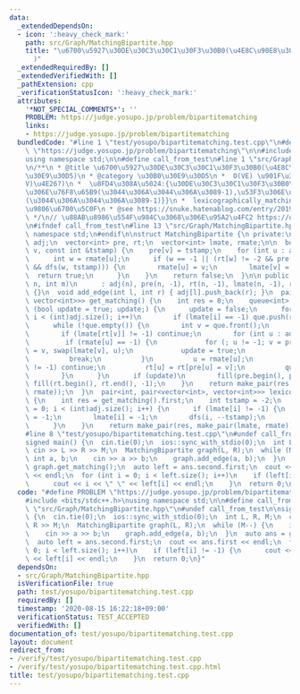 ```yaml
---
data:
  _extendedDependsOn:
  - icon: ':heavy_check_mark:'
    path: src/Graph/MatchingBipartite.hpp
    title: "\u6700\u5927\u30DE\u30C3\u30C1\u30F3\u30B0(\u4E8C\u90E8\u30B0\u30E9\u30D5\
      )"
  _extendedRequiredBy: []
  _extendedVerifiedWith: []
  _pathExtension: cpp
  _verificationStatusIcon: ':heavy_check_mark:'
  attributes:
    '*NOT_SPECIAL_COMMENTS*': ''
    PROBLEM: https://judge.yosupo.jp/problem/bipartitematching
    links:
    - https://judge.yosupo.jp/problem/bipartitematching
  bundledCode: "#line 1 \"test/yosupo/bipartitematching.test.cpp\"\n#define PROBLEM\
    \ \"https://judge.yosupo.jp/problem/bipartitematching\"\n\n#include <bits/stdc++.h>\n\
    using namespace std;\n\n#define call_from_test\n#line 1 \"src/Graph/MatchingBipartite.hpp\"\
    \n/**\n * @title \u6700\u5927\u30DE\u30C3\u30C1\u30F3\u30B0(\u4E8C\u90E8\u30B0\
    \u30E9\u30D5)\n * @category \u30B0\u30E9\u30D5\n *  O(VE) \u901F\u3044(O(E\u221A\
    V)\u4E26?)\n *  \u8FD4\u308A\u5024:{\u30DE\u30C3\u30C1\u30F3\u30B0\u6570,{\u5DE6\
    \u306E\u76F8\u65B9(\u3044\u306A\u3044\u306A\u3089-1),\u53F3\u306E\u76F8\u65B9\
    (\u3044\u306A\u3044\u306A\u3089-1)}}\n *  lexicographically_matching \u8F9E\u66F8\
    \u9806\u6700\u5C0F\n * @see https://snuke.hatenablog.com/entry/2019/05/07/013609\n\
    \ */\n// \u88AB\u8986\u554F\u984C\u3068\u306E\u95A2\u4FC2 https://qiita.com/drken/items/7f98315b56c95a6181a4\n\
    \n#ifndef call_from_test\n#line 13 \"src/Graph/MatchingBipartite.hpp\"\nusing\
    \ namespace std;\n#endif\n\nstruct MatchingBipartite {\n private:\n  vector<vector<int>>\
    \ adj;\n  vector<int> pre, rt;\n  vector<int> lmate, rmate;\n\n  bool dfs(int\
    \ v, const int &tstamp) {\n    pre[v] = tstamp;\n    for (int u : adj[v]) {\n\
    \      int w = rmate[u];\n      if (w == -1 || (rt[w] != -2 && pre[w] != tstamp\
    \ && dfs(w, tstamp))) {\n        rmate[u] = v;\n        lmate[v] = u;\n      \
    \  return true;\n      }\n    }\n    return false;\n  }\n\n public:\n  MatchingBipartite(int\
    \ n, int m)\n      : adj(n), pre(n, -1), rt(n, -1), lmate(n, -1), rmate(m, -1)\
    \ {}\n  void add_edge(int l, int r) { adj[l].push_back(r); }\n  pair<int, pair<vector<int>,\
    \ vector<int>>> get_matching() {\n    int res = 0;\n    queue<int> que;\n    for\
    \ (bool update = true; update;) {\n      update = false;\n      for (int i = 0;\
    \ i < (int)adj.size(); i++)\n        if (lmate[i] == -1) que.push(rt[i] = i);\n\
    \      while (!que.empty()) {\n        int v = que.front();\n        que.pop();\n\
    \        if (lmate[rt[v]] != -1) continue;\n        for (int u : adj[v]) {\n \
    \         if (rmate[u] == -1) {\n            for (; u != -1; v = pre[v]) rmate[u]\
    \ = v, swap(lmate[v], u);\n            update = true;\n            res++;\n  \
    \          break;\n          }\n          u = rmate[u];\n          if (pre[u]\
    \ != -1) continue;\n          rt[u] = rt[pre[u] = v];\n          que.push(u);\n\
    \        }\n      }\n      if (update)\n        fill(pre.begin(), pre.end(), -1),\
    \ fill(rt.begin(), rt.end(), -1);\n    }\n    return make_pair(res, make_pair(lmate,\
    \ rmate));\n  }\n  pair<int, pair<vector<int>, vector<int>>> lexicographically_matching()\
    \ {\n    int res = get_matching().first;\n    int tstamp = -2;\n    for (int i\
    \ = 0; i < (int)adj.size(); i++) {\n      if (lmate[i] != -1) {\n        rmate[lmate[i]]\
    \ = -1;\n        lmate[i] = -1;\n        dfs(i, --tstamp);\n        rt[i] = -2;\n\
    \      }\n    }\n    return make_pair(res, make_pair(lmate, rmate));\n  }\n};\n\
    #line 8 \"test/yosupo/bipartitematching.test.cpp\"\n#undef call_from_test\n\n\
    signed main() {\n  cin.tie(0);\n  ios::sync_with_stdio(0);\n  int L, R, M;\n \
    \ cin >> L >> R >> M;\n  MatchingBipartite graph(L, R);\n  while (M--) {\n   \
    \ int a, b;\n    cin >> a >> b;\n    graph.add_edge(a, b);\n  }\n  auto ans =\
    \ graph.get_matching();\n  auto left = ans.second.first;\n  cout << ans.first\
    \ << endl;\n  for (int i = 0; i < left.size(); i++)\n    if (left[i] != -1) {\n\
    \      cout << i << \" \" << left[i] << endl;\n    }\n  return 0;\n}\n"
  code: "#define PROBLEM \"https://judge.yosupo.jp/problem/bipartitematching\"\n\n\
    #include <bits/stdc++.h>\nusing namespace std;\n\n#define call_from_test\n#include\
    \ \"src/Graph/MatchingBipartite.hpp\"\n#undef call_from_test\n\nsigned main()\
    \ {\n  cin.tie(0);\n  ios::sync_with_stdio(0);\n  int L, R, M;\n  cin >> L >>\
    \ R >> M;\n  MatchingBipartite graph(L, R);\n  while (M--) {\n    int a, b;\n\
    \    cin >> a >> b;\n    graph.add_edge(a, b);\n  }\n  auto ans = graph.get_matching();\n\
    \  auto left = ans.second.first;\n  cout << ans.first << endl;\n  for (int i =\
    \ 0; i < left.size(); i++)\n    if (left[i] != -1) {\n      cout << i << \" \"\
    \ << left[i] << endl;\n    }\n  return 0;\n}"
  dependsOn:
  - src/Graph/MatchingBipartite.hpp
  isVerificationFile: true
  path: test/yosupo/bipartitematching.test.cpp
  requiredBy: []
  timestamp: '2020-08-15 16:22:18+09:00'
  verificationStatus: TEST_ACCEPTED
  verifiedWith: []
documentation_of: test/yosupo/bipartitematching.test.cpp
layout: document
redirect_from:
- /verify/test/yosupo/bipartitematching.test.cpp
- /verify/test/yosupo/bipartitematching.test.cpp.html
title: test/yosupo/bipartitematching.test.cpp
---
```

